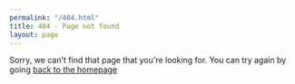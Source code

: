 ```yaml
---
permalink: "/404.html"
title: 404 - Page not found
layout: page
---
```


Sorry, we can't find that page that you're looking for. You can try again by going [back to the homepage](about/index.md)

